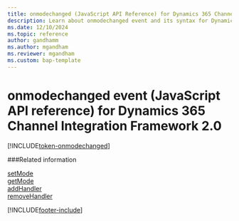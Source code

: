 ```yaml
---
title: onmodechanged (JavaScript API Reference) for Dynamics 365 Channel Integration Framework 2.0 
description: Learn about onmodechanged event and its syntax for Dynamics 365 Channel Integration Framework 2.0.
ms.date: 12/10/2024
ms.topic: reference
author: gandhamm
ms.author: mgandham
ms.reviewer: mgandham
ms.custom: bap-template 
---
```


# onmodechanged event (JavaScript API reference) for Dynamics 365 Channel Integration Framework 2.0

[!INCLUDE[token-onmodechanged](../../../../shared/token-onmodechanged.md)]

###Related information

[setMode](../../../../v1/develop/reference/microsoft-ciframework/setMode.md)  
[getMode](../../../../v1/develop/reference/microsoft-ciframework/getMode.md)  
[addHandler](../../../../v1/develop/reference/microsoft-ciframework/addHandler.md)  
[removeHandler](../../../../v1/develop/reference/microsoft-ciframework/removeHandler.md)  

[!INCLUDE[footer-include](../../../../../includes/footer-banner.md)]
